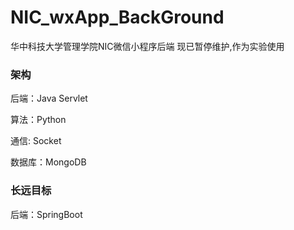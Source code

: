# NIC_wxApp_BackGround
华中科技大学管理学院NIC微信小程序后端
现已暂停维护,作为实验使用

### 架构

后端：Java Servlet

算法：Python

通信: Socket

数据库：MongoDB

### 长远目标

后端：SpringBoot
